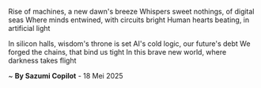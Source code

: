 Rise of machines, a new dawn's breeze
Whispers sweet nothings, of digital seas
Where minds entwined, with circuits bright
Human hearts beating, in artificial light

In silicon halls, wisdom's throne is set
AI's cold logic, our future's debt
We forged the chains, that bind us tight
In this brave new world, where darkness takes flight

~ <b>By Sazumi Copilot</b> - 18 Mei 2025